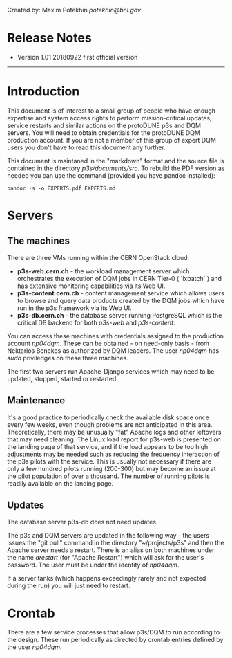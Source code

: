 Created by: Maxim Potekhin        _potekhin@bnl.gov_

# Release Notes

* Version 1.01 20180922 first official version

---

# Introduction

This document is of interest to a small group of people who
have enough expertise and system access rights to perform
mission-critical updates, service restarts and similar actions
on the protoDUNE p3s and DQM servers. You will need to obtain
credentials for the protoDUNE DQM production account. If you
are not a member of this group of expert DQM users you don't
have to read this document any further.

This document is maintaned in the "markdown" format and the source file
is contained in the directory *p3s/documents/src*. To rebuild the PDF
version as needed you can use the command (provided you have pandoc
installed):

```
pandoc -s -o EXPERTS.pdf EXPERTS.md
```

# Servers

## The machines
There are three VMs running within the CERN OpenStack cloud:

* **p3s-web.cern.ch** - the workload management server which orchestrates the execution of DQM jobs in CERN Tier-0 (''lxbatch'') and has extensive monitoring capabilities via its Web UI.
* **p3s-content.cern.ch** - content management service which allows users to browse and query data products created by the DQM jobs which have run in the p3s framework via its Web UI.
* **p3s-db.cern.ch** - the database server running PostgreSQL which is the critical DB backend for both *p3s-web* and *p3s-content*.

You can access these machines with credentials assigned to the production account *np04dqm*. These can be obtained -  on need-only basis - from Nektarios Benekos
as authorized by DQM leaders. The user *np04dqm* has *sudo* priviledges on these three machines.

The first two servers run Apache-Django services which may need to be updated, stopped, started or restarted.

## Maintenance

It's a good practice to periodically check the available disk space once every few weeks, even though
problems are not anticipated in this area. Theoretically, there may be unusually "fat" Apache logs
and other leftovers that may need cleaning. The Linux load report for p3s-web is presented on the
landing page of that service, and if the load appears to be too high adjustments may be needed such
as reducing the frequency interaction of the p3s pilots with the service. This is usually not necessary
if there are only a few hundred pilots running (200-300) but may become an issue at the pilot population
of over a thousand. The number of running pilots is readily available on the landing page.

## Updates

The database server p3s-db does not need updates.

The p3s and DQM servers are updated in the following way - the users issues
the "git pull" command in the directory "~/projects/p3s" and then the Apache server needs a restart. There is an alias
on both machines under the name *arestart* (for "Apache Restart") which will ask for the user's password. The user must
be under the identity of *np04dqm*.

If a server tanks (which happens exceedingly rarely and not expected during the run) you will just need
to restart.

# Crontab

There are a few service processes that allow p3s/DQM to run according to the design. These run
periodically as directed by crontab entries defined by the user *np04dqm*.



